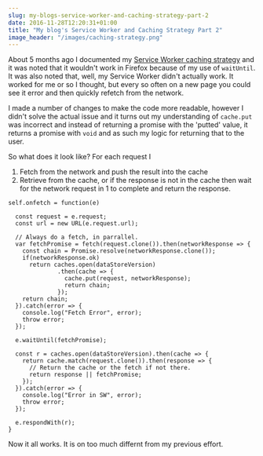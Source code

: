 ```yaml
---
slug: my-blogs-service-worker-and-caching-strategy-part-2
date: 2016-11-28T12:20:31+01:00
title: "My blog's Service Worker and Caching Strategy Part 2"
image_header: "/images/caching-strategy.png"
---
```


About 5 months ago I documented my [Service Worker caching strategy](/my-blogs-service-worker-and-caching-strategy) and it 
was noted that it wouldn't work in Firefox because of my use of `waitUntil`. It
was also noted that, well, my Service Worker didn't actually work. It worked for
me or so I thought, but every so often on a new page you could see it error
and then quickly refetch from the network.

I made a number of changes to make the code more readable, however I didn't
solve the actual issue and it turns out my understanding of `cache.put` was
incorrect and instead of returning a promise with the 'putted' value, it returns
a promise with `void` and as such my logic for returning that to the user.

So what does it look like? For each request I

1. Fetch from the network and push the result into the cache
2. Retrieve from the cache, or if the response is not in the cache then wait for
   the network request in 1 to complete and return the response.

```
self.onfetch = function(e) 

  const request = e.request;
  const url = new URL(e.request.url);

  // Always do a fetch, in parrallel.
  var fetchPromise = fetch(request.clone()).then(networkResponse => {
    const chain = Promise.resolve(networkResponse.clone());
    if(networkResponse.ok)
      return caches.open(dataStoreVersion)
              .then(cache => {
                cache.put(request, networkResponse);
                return chain;
              });
    return chain;
  }).catch(error => {
    console.log("Fetch Error", error);
    throw error;
  });

  e.waitUntil(fetchPromise);

  const r = caches.open(dataStoreVersion).then(cache => {
    return cache.match(request.clone()).then(response => {
      // Return the cache or the fetch if not there.
      return response || fetchPromise;
    });
  }).catch(error => {
    console.log("Error in SW", error);
    throw error;
  });

  e.respondWith(r);
}
```
Now it all works.  It is on too much differnt from my previous effort.